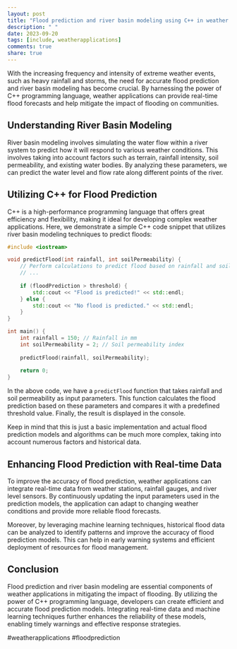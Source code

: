 ```yaml
---
layout: post
title: "Flood prediction and river basin modeling using C++ in weather applications"
description: " "
date: 2023-09-20
tags: [include, weatherapplications]
comments: true
share: true
---
```


With the increasing frequency and intensity of extreme weather events, such as heavy rainfall and storms, the need for accurate flood prediction and river basin modeling has become crucial. By harnessing the power of C++ programming language, weather applications can provide real-time flood forecasts and help mitigate the impact of flooding on communities.

## Understanding River Basin Modeling

River basin modeling involves simulating the water flow within a river system to predict how it will respond to various weather conditions. This involves taking into account factors such as terrain, rainfall intensity, soil permeability, and existing water bodies. By analyzing these parameters, we can predict the water level and flow rate along different points of the river.

## Utilizing C++ for Flood Prediction

C++ is a high-performance programming language that offers great efficiency and flexibility, making it ideal for developing complex weather applications. Here, we demonstrate a simple C++ code snippet that utilizes river basin modeling techniques to predict floods:

```cpp
#include <iostream>

void predictFlood(int rainfall, int soilPermeability) {
    // Perform calculations to predict flood based on rainfall and soil permeability
    // ...
    
    if (floodPrediction > threshold) {
        std::cout << "Flood is predicted!" << std::endl;
    } else {
        std::cout << "No flood is predicted." << std::endl;
    }
}

int main() {
    int rainfall = 150; // Rainfall in mm
    int soilPermeability = 2; // Soil permeability index
    
    predictFlood(rainfall, soilPermeability);
    
    return 0;
}
```

In the above code, we have a `predictFlood` function that takes rainfall and soil permeability as input parameters. This function calculates the flood prediction based on these parameters and compares it with a predefined threshold value. Finally, the result is displayed in the console.

Keep in mind that this is just a basic implementation and actual flood prediction models and algorithms can be much more complex, taking into account numerous factors and historical data.

## Enhancing Flood Prediction with Real-time Data

To improve the accuracy of flood prediction, weather applications can integrate real-time data from weather stations, rainfall gauges, and river level sensors. By continuously updating the input parameters used in the prediction models, the application can adapt to changing weather conditions and provide more reliable flood forecasts.

Moreover, by leveraging machine learning techniques, historical flood data can be analyzed to identify patterns and improve the accuracy of flood prediction models. This can help in early warning systems and efficient deployment of resources for flood management.

## Conclusion

Flood prediction and river basin modeling are essential components of weather applications in mitigating the impact of flooding. By utilizing the power of C++ programming language, developers can create efficient and accurate flood prediction models. Integrating real-time data and machine learning techniques further enhances the reliability of these models, enabling timely warnings and effective response strategies.

#weatherapplications #floodprediction